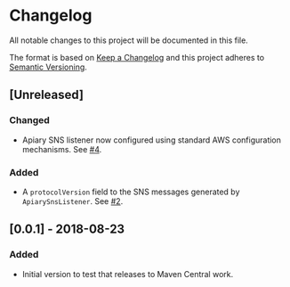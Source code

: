 # Changelog
All notable changes to this project will be documented in this file.

The format is based on [Keep a Changelog](http://keepachangelog.com/en/1.0.0/) and this project adheres to [Semantic Versioning](http://semver.org/spec/v2.0.0.html).

## [Unreleased]
### Changed
- Apiary SNS listener now configured using standard AWS configuration mechanisms. See [#4](https://github.com/ExpediaInc/apiary-extensions/issues/4).

### Added
- A `protocolVersion` field to the SNS messages generated by `ApiarySnsListener`. See [#2](https://github.com/ExpediaInc/apiary-extensions/issues/2).

## [0.0.1] - 2018-08-23
### Added
- Initial version to test that releases to Maven Central work.